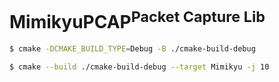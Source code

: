 MimikyuPCAP<sup>Packet Capture Lib</sup>
========================================

```sh
$ cmake -DCMAKE_BUILD_TYPE=Debug -B ./cmake-build-debug
```

```sh
$ cmake --build ./cmake-build-debug --target Mimikyu -j 10
```